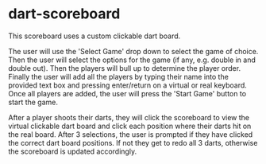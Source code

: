 # dart-scoreboard
This scoreboard uses a custom clickable dart board.

The user will use the 'Select Game' drop down to select the game of choice. Then the user will select the options for the game (if any, e.g. double in and double out). Then the players will bull up to determine the player order. Finally the user will add all the players by typing their name into the provided text box and pressing enter/return on a virtual or real keyboard. Once all players are added, the user will press the 'Start Game' button to start the game.

After a player shoots their darts, they will click the scoreboard to view the virtual clickable dart board and click each position where their darts hit on the real board. After 3 selections, the user is prompted if they have clicked the correct dart board positions. If not they get to redo all 3 darts, otherwise the scoreboard is updated accordingly.
